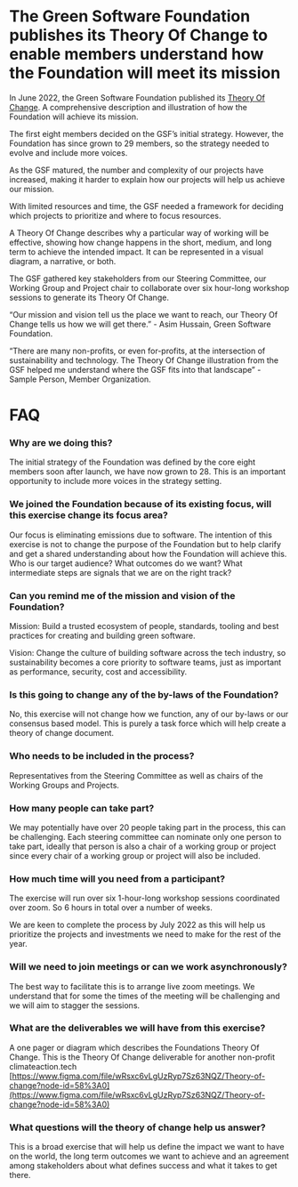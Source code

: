 # The Green Software Foundation publishes its Theory Of Change to enable members understand how the Foundation will meet its mission

In June 2022, the Green Software Foundation published its [Theory Of Change](https://www.theoryofchange.org/what-is-theory-of-change/toc-background/toc-benefits/). A comprehensive description and illustration of how the Foundation will achieve its mission.

The first eight members decided on the GSF’s initial strategy. However, the Foundation has since grown to 29 members, so the strategy needed to evolve and include more voices.

As the GSF matured, the number and complexity of our projects have increased, making it harder to explain how our projects will help us achieve our mission. 

With limited resources and time, the GSF needed a framework for deciding which projects to prioritize and where to focus resources.

A Theory Of Change describes why a particular way of working will be effective, showing how change happens in the short, medium, and long term to achieve the intended impact. It can be represented in a visual diagram, a narrative, or both.

The GSF gathered key stakeholders from our Steering Committee, our Working Group and Project chair to collaborate over six hour-long workshop sessions to generate its Theory Of Change. 

“Our mission and vision tell us the place we want to reach, our Theory Of Change tells us how we will get there.” - Asim Hussain, Green Software Foundation.

“There are many non-profits, or even for-profits, at the intersection of sustainability and technology. The Theory Of Change illustration from the GSF helped me understand where the GSF fits into that landscape” - Sample Person, Member Organization.

# FAQ

### Why are we doing this?

The initial strategy of the Foundation was defined by the core eight members soon after launch, we have now grown to 28. This is an important opportunity to include more voices in the strategy setting.

### We joined the Foundation because of its existing focus, will this exercise change its focus area?

Our focus is eliminating emissions due to software. The intention of this exercise is not to change the purpose of the Foundation but to help clarify and get a shared understanding about how the Foundation will achieve this. Who is our target audience? What outcomes do we want? What intermediate steps are signals that we are on the right track?

### Can you remind me of the mission and vision of the Foundation?

Mission: Build a trusted ecosystem of people, standards, tooling and best practices for creating and building green software.

Vision: Change the culture of building software across the tech industry, so sustainability becomes a core priority to software teams, just as important as performance, security, cost and accessibility.

### Is this going to change any of the by-laws of the Foundation?

No, this exercise will not change how we function, any of our by-laws or our consensus based model. This is purely a task force which will help create a theory of change document.

### Who needs to be included in the process?

Representatives from the Steering Committee as well as chairs of the Working Groups and Projects.

### How many people can take part?

We may potentially have over 20 people taking part in the process, this can be challenging. Each steering committee can nominate only one person to take part, ideally that person is also a chair of a working group or project since every chair of a working group or project will also be included.

### How much time will you need from a participant?

The exercise will run over six 1-hour-long workshop sessions coordinated over zoom. So 6 hours in total over a number of weeks.

We are keen to complete the process by July 2022 as this will help us prioritize the projects and investments we need to make for the rest of the year.

### Will we need to join meetings or can we work asynchronously?

The best way to facilitate this is to arrange live zoom meetings. We understand that for some the times of the meeting will be challenging and we will aim to stagger the sessions.


### What are the deliverables we will have from this exercise?

A one pager or diagram which describes the Foundations Theory Of Change. This is the Theory Of Change deliverable for another non-profit climateaction.tech [https://www.figma.com/file/wRsxc6vLgUzRyp7Sz63NQZ/Theory-of-change?node-id=58%3A0](https://www.figma.com/file/wRsxc6vLgUzRyp7Sz63NQZ/Theory-of-change?node-id=58%3A0)

### What questions will the theory of change help us answer?

This is a broad exercise that will help us define the impact we want to have on the world, the long term outcomes we want to achieve and an agreement among stakeholders about what defines success and what it takes to get there.